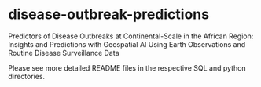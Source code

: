 # disease-outbreak-predictions
Predictors of Disease Outbreaks at Continental-Scale in the African Region: Insights and Predictions with Geospatial AI Using Earth Observations and Routine Disease Surveillance Data

Please see more detailed README files in the respective SQL and python directories.
